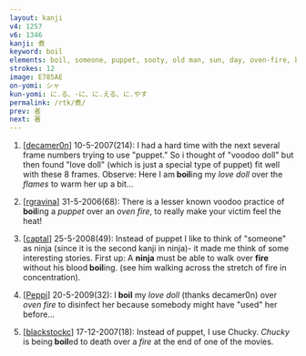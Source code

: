 ```yaml
---
layout: kanji
v4: 1257
v6: 1346
kanji: 煮
keyword: boil
elements: boil, someone, puppet, sooty, old man, sun, day, oven-fire, barbecue
strokes: 12
image: E785AE
on-yomi: シャ
kun-yomi: に.る、-に、に.える、に.やす
permalink: /rtk/煮/
prev: 者
next: 著
---
```


1) [<a href="http://kanji.koohii.com/profile/decamer0n">decamer0n</a>] 10-5-2007(214): I had a hard time with the next several frame numbers trying to use &quot;puppet.&quot; So i thought of &quot;voodoo doll&quot; but then found &quot;love doll&quot; (which is just a special type of puppet) fit well with these 8 frames. Observe: Here I am<strong> boil</strong>ing my <em>love doll</em> over the <em>flames</em> to warm her up a bit...

2) [<a href="http://kanji.koohii.com/profile/rgravina">rgravina</a>] 31-5-2006(68): There is a lesser known voodoo practice of<strong> boil</strong>ing a <em>puppet</em> over an <em>oven fire</em>, to really make your victim feel the heat!

3) [<a href="http://kanji.koohii.com/profile/captal">captal</a>] 25-5-2008(49): Instead of puppet I like to think of &quot;someone&quot; as ninja (since it is the second kanji in ninja)- it made me think of some interesting stories. First up: A <strong>ninja</strong> must be able to walk over <strong>fire</strong> without his blood<strong> boil</strong>ing. (see him walking across the stretch of fire in concentration).

4) [<a href="http://kanji.koohii.com/profile/Peppi">Peppi</a>] 20-5-2009(32): I<strong> boil</strong> my <em>love doll</em> (thanks decamer0n) over <em>oven fire</em> to disinfect her because somebody might have &quot;used&quot; her before...

5) [<a href="http://kanji.koohii.com/profile/blackstockc">blackstockc</a>] 17-12-2007(18): Instead of puppet, I use Chucky. <em>Chucky</em> is being<strong> boil</strong>ed to death over a <em>fire</em> at the end of one of the movies.


